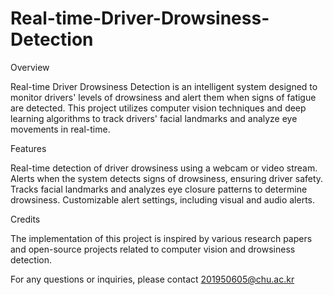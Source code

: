 # Real-time-Driver-Drowsiness-Detection


Overview

Real-time Driver Drowsiness Detection is an intelligent system designed to monitor drivers' levels of drowsiness and alert them when signs of fatigue are detected. This project utilizes computer vision techniques and deep learning algorithms to track drivers' facial landmarks and analyze eye movements in real-time.

Features

Real-time detection of driver drowsiness using a webcam or video stream.
Alerts when the system detects signs of drowsiness, ensuring driver safety.
Tracks facial landmarks and analyzes eye closure patterns to determine drowsiness.
Customizable alert settings, including visual and audio alerts.


Credits

The implementation of this project is inspired by various research papers and open-source projects related to computer vision and drowsiness detection.

For any questions or inquiries, please contact 201950605@chu.ac.kr

